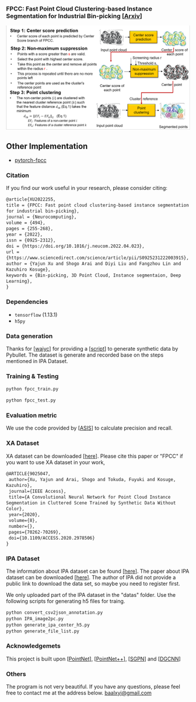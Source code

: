 ### FPCC: Fast Point Cloud Clustering-based Instance Segmentation for Industrial Bin-picking [<a href="https://arxiv.org/pdf/2012.14618.pdf">Arxiv</a>]

![NMS](https://github.com/xyjbaal/FPCC/blob/main/nms.png)

## Other Implementation
* [pytorch-fpcc](https://github.com/xyjbaal/fpcc_pytorch)
### Citation
If you find our work useful in your research, please consider citing:

	@article{XU2022255,
	title = {FPCC: Fast point cloud clustering-based instance segmentation for industrial bin-picking},
	journal = {Neurocomputing},
	volume = {494},
	pages = {255-268},
	year = {2022},
	issn = {0925-2312},
	doi = {https://doi.org/10.1016/j.neucom.2022.04.023},
	url = {https://www.sciencedirect.com/science/article/pii/S0925231222003915},
	author = {Yajun Xu and Shogo Arai and Diyi Liu and Fangzhou Lin and Kazuhiro Kosuge},
	keywords = {Bin-picking, 3D Point Cloud, Instance segmentaion, Deep Learning},
	}
   
### Dependencies
- `tensorflow` (1.13.1)
- `h5py`

### Data generation
Thanks for [<a href="https://github.com/waiyc">waiyc</a>] for providing  a [<a href="https://github.com/waiyc/Bin-Picking-Dataset-Generation">script</a>] to generate synthetic data by Pybullet.
The dataset is generate and recorded base on the steps mentioned in IPA Dataset.

### Training & Testing 


```bash
python fpcc_train.py 
```
```bash
python fpcc_test.py
```
### Evaluation metric
We use the code provided by [<a href="https://github.com/WXinlong/ASIS">ASIS</a>] to calculate precision and recall.


### XA Dataset 
XA dataset can be downloaded [<a href="https://drive.google.com/drive/folders/1KCDS8_ZHxav5NZKhBzgEX4srf5xg7vW0?usp=sharing">here</a>].
Please cite this paper or "FPCC" if you want to use XA dataset in your work,

	@ARTICLE{9025047,
	 author={Xu, Yajun and Arai, Shogo and Tokuda, Fuyuki and Kosuge, Kazuhiro},
	 journal={IEEE Access},
	 title={A Convolutional Neural Network for Point Cloud Instance Segmentation in Cluttered Scene Trained by Synthetic Data Without Color},
	 year={2020},
	 volume={8},
	 number={},
	 pages={70262-70269},
	 doi={10.1109/ACCESS.2020.2978506}
	}
### IPA Dataset 
The information about IPA dataset can be found [<a href="https://www.bin-picking.ai/">here</a>].
The paper about IPA dataset can be downloaded [<a href="https://arxiv.org/abs/1912.12125">here</a>].
The author of IPA did not provide a public link to download the data set, so maybe you need to register first.

We only uploaded part of the IPA dataset in the "datas" folder.
Use the following scripts for generating h5 files for traing.
```bash
python convert_csv2json_annotation.py
python IPA_image2pc.py
python generate_ipa_center_h5.py
python generate_file_list.py
```

### Acknowledgemets

This project is built upon [<a href="https://github.com/charlesq34/pointnet">PointNet</a>], [<a href="https://github.com/charlesq34/pointnet2">PointNet++</a>], 
[<a href="https://github.com/laughtervv/SGPN">SGPN</a>] and [<a href="https://github.com/WangYueFt/dgcnn">DGCNN</a>]

### Others
The program is not very beautiful.
If you have any questions, please feel free to contact me at the address below.
baalxyj@gmail.com
